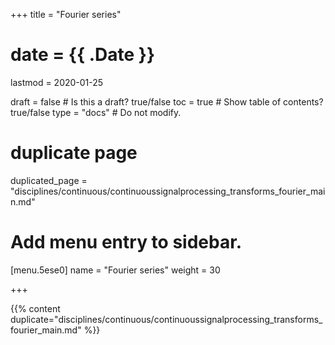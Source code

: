 +++
title = "Fourier series"

# date = {{ .Date }}
lastmod = 2020-01-25

draft = false  # Is this a draft? true/false
toc = true  # Show table of contents? true/false
type = "docs"  # Do not modify.

# duplicate page
duplicated_page = "disciplines/continuous/continuoussignalprocessing_transforms_fourier_main.md"

# Add menu entry to sidebar.
[menu.5ese0]
name = "Fourier series"
weight = 30

+++

{{% content duplicate="disciplines/continuous/continuoussignalprocessing_transforms_fourier_main.md" %}}
